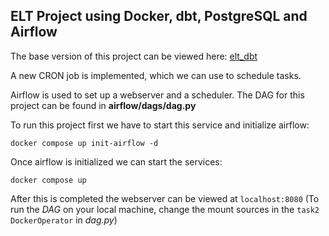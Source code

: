 ## ELT Project using Docker, dbt, PostgreSQL and Airflow

The base version of this project can be viewed here: [elt_dbt](https://github.com/olivermihocs/elt_dbt)

A new CRON job is implemented, which we can use to schedule tasks.

Airflow is used to set up a webserver and a scheduler.
The DAG for this project can be found in **airflow/dags/dag.py**

To run this project first we have to start this service and initialize airflow:

`docker compose up init-airflow -d`

Once airflow is initialized we can start the services:

`docker compose up`

After this is completed the webserver can be viewed at `localhost:8080`
(To run the *DAG* on your local machine, change the mount sources in the `task2 DockerOperator` in *dag.py*)

